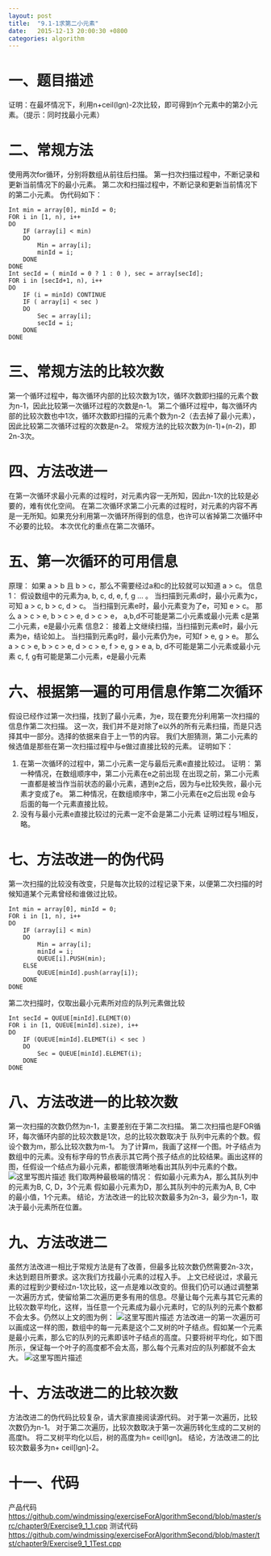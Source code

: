 ```yaml
---
layout: post 
title:  "9.1-1求第二小元素"
date:   2015-12-13 20:00:30 +0800
categories: algorithm
---
```

一、题目描述
======

证明：在最坏情况下，利用n+ceil(lgn)-2次比较，即可得到n个元素中的第2小元素。（提示：同时找最小元素）

二、常规方法
======

使用两次for循环，分别将数组从前往后扫描。
第一扫次扫描过程中，不断记录和更新当前情况下的最小元素。
第二次和扫描过程中，不断记录和更新当前情况下的第二小元素。
伪代码如下：

```
Int min = array[0], minId = 0;
FOR i in [1, n), i++
DO
	IF (array[i] < min)
	DO
		Min = array[i];
		minId = i;
	DONE 
DONE
Int secId = ( minId = 0 ? 1 : 0 ), sec = array[secId];
FOR i in [secId+1, n), i++
DO
	IF (i = minId) CONTINUE
	IF ( array[i] < sec )
	DO
		Sec = array[i];
		secId = i;
	DONE
DONE
```

三、常规方法的比较次数
===========

第一个循环过程中，每次循环内部的比较次数为1次，循环次数即扫描的元素个数为n-1，因此比较第一次循环过程的次数是n-1。
第二个循环过程中，每次循环内部的比较次数也中1次，循环次数即扫描的元素个数为n-2（去去掉了最小元素），因此比较第二次循环过程的次数是n-2。
常规方法的比较次数为(n-1)+(n-2)，即2n-3次。

四、方法改进一
=======

在第一次循环求最小元素的过程时，对元素内容一无所知，因此n-1次的比较是必要的，难有优化空间。
在第二次循环求第二小元素的过程时，对元素的内容不再是一无所知。如果充分利用第一次循环所得到的信息，也许可以省掉第二次循环中不必要的比较。
本次优化的重点在第二次循环。

五、第一次循环的可用信息
============

原理：
如果 a > b 且 b > c，那么不需要经过a和c的比较就可以知道 a > c。
信息1：
假设数组中的元素为a, b, c, d, e, f, g … 。
当扫描到元素d时，最小元素为c，可知 a > c, b > c, d > c。
当扫描到元素e时，最小元素变为了e，可知 e > c。
那么 a > c > e, b > c > e, d > c > e，
a,b,d不可能是第二小元素或最小元素
c是第二小元素，e是最小元素
信息2：
接着上文继续扫描，当扫描到元素e时，最小元素为e，结论如上。
当扫描到元素g时，最小元素仍为e，可知f > e, g > e。
那么a > c > e, b > c > e, d > c > e, f > e, g > e
a, b, d不可能是第二小元素或最小元素
c, f, g有可能是第二小元素，e是最小元素

六、根据第一遍的可用信息作第二次循环
==================

假设已经作过第一次扫描，找到了最小元素，为e，现在要充分利用第一次扫描的信息作第二次扫描。
这一次，我们并不是对除了e以外的所有元素扫描，而是只选择其中一部分。选择的依据来自于上一节的内容。
我们大胆猜测，第二小元素的候选值是那些在第一次扫描过程中与e做过直接比较的元素。
证明如下：
1.	在第一次循环的过程中，第二小元素一定与最后元素e直接比较过。
证明：
第一种情况，在数组顺序中，第二小元素在e之前出现
在出现之前，第二小元素一直都是被当作当前状态的最小元素，遇到e之后，因为与e比较失败，最小元素才变成了e。
第二种情况，在数组顺序中，第二小元素在e之后出现
e会与后面的每一个元素直接比较。
2.	没有与最小元素e直接比较过的元素一定不会是第二小元素
证明过程与1相反，略。

七、方法改进一的伪代码
===========

第一次扫描的比较没有改变，只是每次比较的过程记录下来，以便第二次扫描的时候知道某个元素曾经和谁做过比较。

```
Int min = array[0], minId = 0;
FOR i in [1, n), i++
DO
	IF (array[i] < min)
	DO
		Min = array[i];
		minId = i;
		QUEUE[i].PUSH(min);
	ELSE
		QUEUE[minId].push(array[i]);
	DONE 
DONE
```

第二次扫描时，仅取出最小元素所对应的队列元素做比较

```
Int secId = QUEUE[minId].ELEMET(0)
FOR i in [1, QUEUE[minId].size), i++
DO
	IF (QUEUE[minId].ELEMET(i) < sec )
	DO
		Sec = QUEUE[minId].ELEMET(i);
	DONE
DONE
```

八、方法改进一的比较次数
============

第一次扫描的次数仍然为n-1，主要差别在于第二次扫描。
第二次扫描也是FOR循环，每次循环内部的比较次数是1次，总的比较次数取决于 队列中元素的个数。假设个数为m，那么比较次数为m-1。
为了计算m，我画了这样一个图。叶子结点为数组中的元素。没有标字母的节点表示其它两个孩子结点的比较结果。画出这样的图，任假设一个结点为最小元素，都能很清晰地看出其队列中元素的个数。
![这里写图片描述](http://img.blog.csdn.net/20151112103633333?watermark/2/text/aHR0cDovL2Jsb2cuY3Nkbi5uZXQv/font/5a6L5L2T/fontsize/400/fill/I0JBQkFCMA==/dissolve/70/gravity/Center)
我们取两种最极端的情况：
假如最小元素为A，那么其队列中的元素为B, C, D，3个元素
假如最小元素为D，那么其队列中的元素为A, B, C中的最小值，1个元素。
结论，方法改进一的比较次数最多为2n-3，最少为n-1，取决于最小元素所在位置。

九、方法改进二
=======

虽然方法改进一相比于常规方法是有了改善，但最多比较次数仍然需要2n-3次，未达到题目所要求。这次我们方找最小元素的过程入手。
上文已经说过，求最元素的过程到少要经过n-1次比较，这一点是难以改变的。但我们仍可以通过调整第一次遍历方式，使留给第二次遍历更多有用的信息。尽量让每个元素与其它元素的比较次数平均化，这样，当任意一个元素成为最小元素时，它的队列的元素个数都不会太多。仍然以上文的图为例：
![这里写图片描述](http://img.blog.csdn.net/20151112103655088?watermark/2/text/aHR0cDovL2Jsb2cuY3Nkbi5uZXQv/font/5a6L5L2T/fontsize/400/fill/I0JBQkFCMA==/dissolve/70/gravity/Center)
方法改进一的第一次遍历可以画成这一样的图，数组中的每一元素是这个二叉树的叶子结点。假如某一个元素是最小元素，那么它的队列的元素即该叶子结点的高度。只要将树平均化，如下图所示，保证每一个叶子的高度都不会太高，那么每个元素对应的队列都就不会太大。
 ![这里写图片描述](http://img.blog.csdn.net/20151112103711141?watermark/2/text/aHR0cDovL2Jsb2cuY3Nkbi5uZXQv/font/5a6L5L2T/fontsize/400/fill/I0JBQkFCMA==/dissolve/70/gravity/Center)

十、方法改进二的比较次数
============

方法改进二的伪代码比较复杂，请大家直接阅读源代码。
对于第一次遍历，比较次数仍为n-1。
对于第二次遍历，比较次数取决于第一次遍历转化生成的二叉树的高度h。
将二叉树平均化以后，树的高度为h= ceil[lgn]。
结论，方法改进二的比较次数最多为n+ ceil[lgn]-2。

十一、代码
=====

产品代码
https://github.com/windmissing/exerciseForAlgorithmSecond/blob/master/src/chapter9/Exercise9_1_1.cpp
测试代码
https://github.com/windmissing/exerciseForAlgorithmSecond/blob/master/tst/chapter9/Exercise9_1_1Test.cpp
